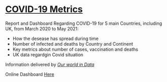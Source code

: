 # [COVID-19 Metrics](https://app.powerbi.com/view?r=eyJrIjoiZGI5ZDRiMzAtMDNmZC00MzMyLWIzOGEtY2JiYTFjMDllZjdmIiwidCI6IjdiMjIzMjk0LTFhMjktNDYxYi1iYmJkLTU0NTI0MGIxNjQ3NiJ9&pageName=ReportSection)

Report and Dashboard Regarding COVID-19 for 5 main Countries, including UK, from March 2020 to May 2021:
- How the desease has spread during time
- Number of infected and deaths by Country and Continent
- Key metrics about number of cases, vaccination and deaths
- UK data regardgin Covid situation 

Information delivered by [*Our world in Data*](https://ourworldindata.org/covid-deaths)


Online Dashboard [Here](https://app.powerbi.com/view?r=eyJrIjoiZGI5ZDRiMzAtMDNmZC00MzMyLWIzOGEtY2JiYTFjMDllZjdmIiwidCI6IjdiMjIzMjk0LTFhMjktNDYxYi1iYmJkLTU0NTI0MGIxNjQ3NiJ9&pageName=ReportSection)
